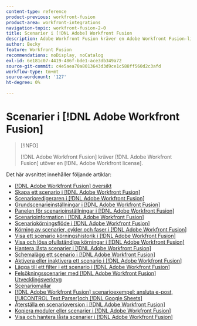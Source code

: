 ```yaml
---
content-type: reference
product-previous: workfront-fusion
product-area: workfront-integrations
navigation-topic: workfront-fusion-2-0
title: Scenarier i [!DNL Adobe] Workfront Fusion
description: Adobe Workfront Fusion kräver en Adobe Workfront Fusion-licens förutom en Adobe Workfront-licens.
author: Becky
feature: Workfront Fusion
recommendations: noDisplay, noCatalog
exl-id: 6e181c07-4419-486f-bde1-ace3db349a72
source-git-commit: c4e5aea70a8013643d3d9ce1c588ff560d2c3afd
workflow-type: tm+mt
source-wordcount: '127'
ht-degree: 0%

---
```


# Scenarier i [!DNL Adobe Workfront Fusion]

>[!INFO]
>
>[!DNL Adobe Workfront Fusion] kräver [!DNL Adobe Workfront Fusion] utöver en [!DNL Adobe Workfront license].

Det här avsnittet innehåller följande artiklar:

* [[!DNL Adobe Workfront Fusion] översikt](../../workfront-fusion/scenarios/scenario-overview.md)
* [Skapa ett scenario i [!DNL Adobe Workfront Fusion]](../../workfront-fusion/scenarios/create-a-scenario.md)
* [Scenarioredigeraren i [!DNL Adobe Workfront Fusion]](../../workfront-fusion/scenarios/scenario-editor.md)
* [Grundscenarieinställningar i [!DNL Adobe Workfront Fusion]](../../workfront-fusion/scenarios/basic-scenario-settings.md)
* [Panelen för scenarioinställningar i [!DNL Adobe Workfront Fusion]](../../workfront-fusion/scenarios/scenario-settings-panel.md)
* [Scenarioinformation i [!DNL Adobe Workfront Fusion]](../../workfront-fusion/scenarios/scenario-detail.md)
* [Scenariokörningsflöde i [!DNL Adobe Workfront Fusion]](../../workfront-fusion/scenarios/scenario-execution-flow.md)
* [Körning av scenarier, cykler och faser i [!DNL Adobe Workfront Fusion]](../../workfront-fusion/scenarios/scenario-execution-cycles-phases.md)
* [Visa ett scenario körningshistorik i [!DNL Adobe Workfront Fusion]](../../workfront-fusion/scenarios/view-scenario-execution-history.md)
* [Visa och lösa ofullständiga körningar i [!DNL Adobe Workfront Fusion]](../../workfront-fusion/scenarios/view-and-resolve-incomplete-executions.md)
* [Hantera låsta scenarier i [!DNL Adobe Workfront Fusion]](../../workfront-fusion/scenarios/view-and-manage-locked-scenarios.md)
* [Schemalägg ett scenario i [!DNL Adobe Workfront Fusion]](../../workfront-fusion/scenarios/schedule-a-scenario.md)
* [Aktivera eller inaktivera ett scenario i [!DNL Adobe Workfront Fusion]](../../workfront-fusion/scenarios/activate-or-inactivate-scenario.md)
* [Lägga till ett filter i ett scenario i [!DNL Adobe Workfront Fusion]](../../workfront-fusion/scenarios/add-a-filter-to-a-scenario.md)
* [Felsökningsscenarier med [!DNL Adobe Workfront Fusion] Utvecklingsverktyg](../../workfront-fusion/scenarios/debug-scenarios-with-dev-tool.md)
* [Scenariomallar](../../workfront-fusion/scenarios/templates/fusion-templates.md)
* [[!DNL Adobe Workfront Fusion] scenarioexempel: ansluta e-post, [!UICONTROL Text Parser]och [!DNL Google Sheets]](../../workfront-fusion/scenarios/example-connect-email-text-parser-gsheets.md)
* [Återställa en scenarioversion i [!DNL Adobe Workfront Fusion]](../../workfront-fusion/scenarios/restore-a-scenario-version.md)
* [Kopiera moduler eller scenarier i [!DNL Adobe Workfront Fusion]](../../workfront-fusion/scenarios/copy-modules-or-scenarios.md)
* [Visa och hantera låsta scenarier i [!DNL Adobe Workfront Fusion]](../../workfront-fusion/scenarios/view-and-manage-locked-scenarios.md)
